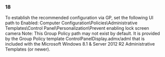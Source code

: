 ### 18  
To establish the recommended configuration via GP, set the following UI path to Enabled: 
Computer Configuration\Policies\Administrative Templates\Control 
Panel\Personalization\Prevent enabling lock screen camera 
Note: This Group Policy path may not exist by default. It is provided by the Group Policy 
template ControlPanelDisplay.admx/adml that is included with the Microsoft Windows 
8.1 & Server 2012 R2 Administrative Templates (or newer). 
